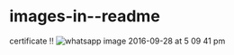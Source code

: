 # images-in--readme
certificate !!
![whatsapp image 2016-09-28 at 5 09 41 pm](https://cloud.githubusercontent.com/assets/11510558/18966660/b54065a0-869f-11e6-9153-bed8742c91cf.jpeg)
